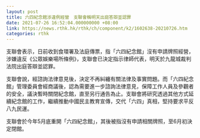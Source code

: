 ```yaml
---
layout: post
title: 六四紀念館涉違例經營　支聯會稱明天出庭答辯並認罪
date: 2021-07-26 16:52:04.000000000 +08:00
link: https://news.rthk.hk/rthk/ch/component/k2/1602638-20210726.htm
categories: rthk
---
```


支聯會表示，日前收到食環署及法庭傳票，指「六四紀念館」沒有申請牌照經營，涉嫌違反《公眾娛樂場所條例》，支聯會已決定指示律師代表，明天於九龍城裁判法院出庭答辯並認罪。

支聯會說，經諮詢法律意見後，決定不再糾纏有關法律及事實問題。而「六四紀念館」管理委員會經商議後，認為需要進一步諮詢法律意見，保障工作人員及參觀者的安全，議決暫時關閉紀念館，直至另行通告為止。支聯會將研究透過其他方式延續紀念館的工作，繼續推動中國民主教育宣傳，交代「六四」真相，堅持要求平反八九民運。

支聯會於今年5月底重開「六四紀念館」，其後被指沒有申請相關牌照，至6月初決定閉館。
